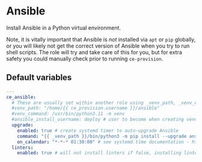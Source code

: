 # Ansible
Install Ansible in a Python virtual environment.

Note, it is vitally important that Ansible is *not* installed via `apt` or `pip` globally, or you will likely not get the correct version of Ansible when you try to run shell scripts. The role will try and take care of this for you, but for extra safety you could manually check prior to running `ce-provision`.

<!--TOC-->
<!--ENDTOC-->

<!--ROLEVARS-->
## Default variables
```yaml
---
ce_ansible:
  # These are usually set within another role using _venv_path, _venv_command and _ansible_install_username but can be overridden.
  #venv_path: "/home/{{ ce_provision.username }}/ansible"
  #venv_command: /usr/bin/python3.11 -m venv
  #ansible_install_username: deploy # user to become when creating venv
  upgrade:
    enabled: true # create systemd timer to auto-upgrade Ansible
    command: "{{ _venv_path }}/bin/python3 -m pip install --upgrade ansible" # if you set venv_path above then set it here too
    on_calendar: "*-*-* 01:30:00" # see systemd.time documentation - https://www.freedesktop.org/software/systemd/man/latest/systemd.time.html#Calendar%20Events
  linters:
    enabled: true # will not install linters if false, installing linters breaks cloud-init

```

<!--ENDROLEVARS-->
